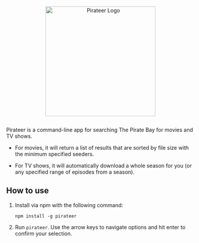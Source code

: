<div style='margin: 2em 0' align="center">
  <img alt="Pirateer Logo" width="294" src="https://user-images.githubusercontent.com/18738486/54318268-1cbfa280-45bc-11e9-9459-a1e14340e7c4.png">
</div>

Pirateer is a command-line app for searching The Pirate Bay for movies and TV shows.

- For movies, it will return a list of results that are sorted by file size with the minimum specified seeders.

- For TV shows, it will automatically download a whole season for you (or any specified range of episodes from a season).

## How to use

1. Install via npm with the following command:

    `npm install -g pirateer`

2. Run `pirateer`. Use the arrow keys to navigate options and hit enter to confirm your selection.
